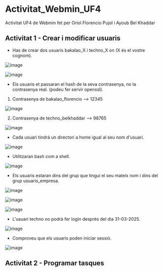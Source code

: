 # Activitat_Webmin_UF4
Activitat UF4 de Webmin fet per Oriol Florencio Pujol i Ayoub Bel Khaddar

## Activitat 1 - Crear i modificar usuaris
- Has de crear dos usuaris bakalao_X i techno_X on (X és el vostre cognom).

![image](https://github.com/user-attachments/assets/b88ee601-a31d-4bbe-9023-42f67c431f89)

![image](https://github.com/user-attachments/assets/05c0d42a-54ec-40a6-8765-61ef0f05f0ed)

- Els usuaris et passaran el hash de la seva contrasenya, no la contrasenya real. (podeu fer servir openssl).

1. Contrasenya de bakalao_florencio --> 12345

![image](https://github.com/user-attachments/assets/7cfcbe80-e32c-4e6d-a718-dda04637109a)

2. Contrasenya de techno_belkhaddar --> 98765

![image](https://github.com/user-attachments/assets/d3c67662-ee0c-4949-ad59-46bf70df1114)

- Cada usuari tindrà un directori a home igual al seu nom d'usuari.

![image](https://github.com/user-attachments/assets/baf2fc59-47ee-4752-bf11-5858f65a3926)

- Utilitzaran bash com a shell.

![image](https://github.com/user-attachments/assets/c7f791e1-4dd7-4fe0-9334-12a084d7c751)

- Els usuaris estaran dins del grup que tingui el seu mateix nom i dins del grup usuaris_empresa.

![image](https://github.com/user-attachments/assets/3a9ce4e4-6bc5-4823-ace8-92f0094c8b9a)

![image](https://github.com/user-attachments/assets/f8cb6dd1-e7ec-4e93-a332-d0da7c139e4a)

![image](https://github.com/user-attachments/assets/48a7aba3-011a-4ce6-8d72-7588cd1bd155)

- L'usuari techno no podrà fer login després del dia 31-03-2025.

![image](https://github.com/user-attachments/assets/bbd677db-7f35-44c6-a6c2-f38bc7a9c655)

- Comproveu que els usuaris poden iniciar sessió.

![image](https://github.com/user-attachments/assets/fca43434-a004-4e94-96db-fb680b57f445)

## Activitat 2 - Programar tasques























